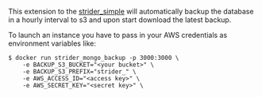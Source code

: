 This extension to the [strider_simple](https://registry.hub.docker.com/u/ikkyotech/strider_simple/) will automatically backup the database in a hourly interval to s3 and upon start download the latest backup.

To launch an instance you have to pass in your AWS credentials as environment variables like:

```
$ docker run strider_mongo_backup -p 3000:3000 \
    -e BACKUP_S3_BUCKET="<your bucket>" \
    -e BACKUP_S3_PREFIX="strider_" \
    -e AWS_ACCESS_ID="<access key>" \
    -e AWS_SECRET_KEY="<secret key>" \
```